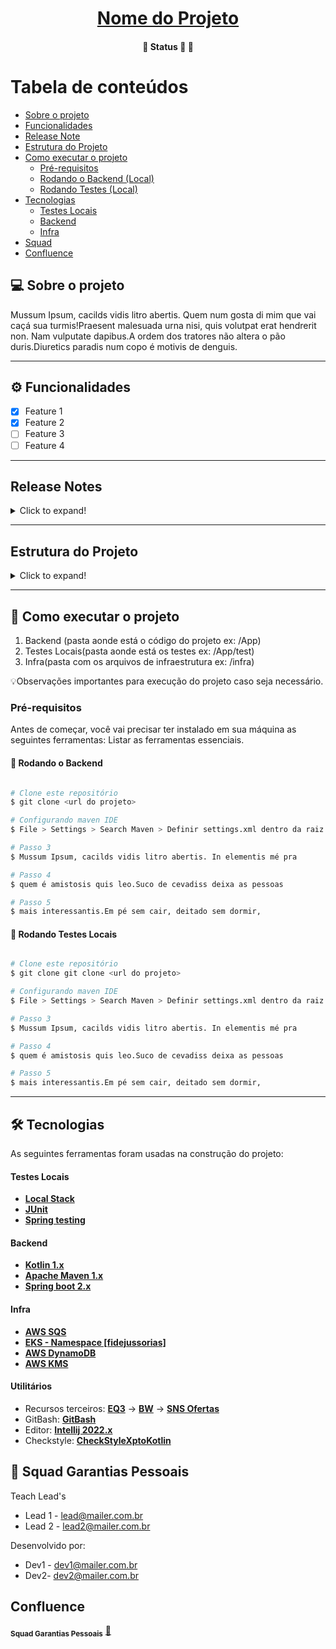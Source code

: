 <h1 align="center">
      <a href="#" alt="site do ecoleta"> Nome do Projeto </a>
</h1>
<h4 align="center">
	🚧   Status 🚀 🚧
</h4>

Tabela de conteúdos 
=================
<!--ts-->
   * [Sobre o projeto](#-sobre-o-projeto)
   * [Funcionalidades](#-funcionalidades)
   * [Release Note](#-release-notes)
   * [Estrutura do Projeto](#-estrutura-do-projeto)
   * [Como executar o projeto](#-como-executar-o-projeto)
     * [Pré-requisitos](#pré-requisitos)
     * [Rodando o Backend (Local)](#user-content--rodando-o-backend)
     * [Rodando Testes  (Local)](#user-content--rodando-testes-locais)
   * [Tecnologias](#-tecnologias)
     * [Testes Locais](#user-content-testes-locais)
     * [Backend](#user-content-backend)
      * [Infra](#user-content-infra)
   * [Squad](#-squad-garantias-pessoais)
   * [Confluence](#-confluence)
<!--te-->


## 💻 Sobre o projeto

Mussum Ipsum, cacilds vidis litro abertis. Quem num gosta di mim que vai caçá sua turmis!Praesent malesuada urna nisi, quis volutpat erat hendrerit non. Nam vulputate dapibus.A ordem dos tratores não altera o pão duris.Diuretics paradis num copo é motivis de denguis.

---

## ⚙️ Funcionalidades


  - [x] Feature 1
  - [x] Feature 2
  - [ ] Feature 3
  - [ ] Feature 4

---

## Release Notes
<details>
  <summary>Click to expand!</summary>
  1. Correção bug xpto  - jira-issue - xx/xx/xx<br>
  2. Implementação da feature 123 - jira-issue - xx/xx/xx<br>
</details>

---

## Estrutura do Projeto

<details>
  <summary>Click to expand!</summary>
	<b>Adapters</b><br>
-   configs<br>
   1. SQSConfig - Responsável pela comunicação com o SQS<br> 	
-   inbounds<br>
   1.<br>	
-   outbounds<br>
   1.	<br>
-   utils<br>
   1.<br>
<b>Application</b><br>
-   core<br>
   1.<br>
-   ports<br>
   1.<br>
</details>

---

## 🚀 Como executar o projeto

1. Backend (pasta aonde está o código do projeto ex: /App) 
2. Testes Locais(pasta aonde está os testes ex: /App/test)
3. Infra(pasta com os arquivos de infraestrutura ex: /infra)

💡Observações importantes para execução do projeto caso seja necessário.

### Pré-requisitos

Antes de começar, você vai precisar ter instalado em sua máquina as seguintes ferramentas:
Listar as ferramentas essenciais.  

#### 🎲 Rodando o Backend

```bash

# Clone este repositório
$ git clone <url do projeto>

# Configurando maven IDE
$ File > Settings > Search Maven > Definir settings.xml dentro da raiz do projeto

# Passo 3
$ Mussum Ipsum, cacilds vidis litro abertis. In elementis mé pra

# Passo 4
$ quem é amistosis quis leo.Suco de cevadiss deixa as pessoas

# Passo 5
$ mais interessantis.Em pé sem cair, deitado sem dormir,

```
#### 🧭 Rodando Testes Locais

```bash

# Clone este repositório
$ git clone git clone <url do projeto>

# Configurando maven IDE
$ File > Settings > Search Maven > Definir settings.xml dentro da raiz do projeto

# Passo 3
$ Mussum Ipsum, cacilds vidis litro abertis. In elementis mé pra

# Passo 4
$ quem é amistosis quis leo.Suco de cevadiss deixa as pessoas

# Passo 5
$ mais interessantis.Em pé sem cair, deitado sem dormir,

```

---

## 🛠 Tecnologias

As seguintes ferramentas foram usadas na construção do projeto:

#### **Testes Locais** 

-   **[Local Stack](https://localstack.cloud/)**
-   **[JUnit](https://junit.org/junit5/)**
-   **[Spring testing](https://docs.spring.io/spring-framework/docs/current/reference/html/testing.html)**


#### **Backend**

-   **[Kotlin 1.x](https://kotlinlang.org/)**
-   **[Apache Maven 1.x](https://maven.apache.org/)**
-   **[Spring boot 2.x](https://spring.io/projects/spring-boot)**


#### **Infra**

-   **[AWS SQS](https://aws.amazon.com/pt/sqs/)**
-   **[EKS - Namespace [fidejussorias]](https://aws.amazon.com/pt/eks/)**
-   **[AWS DynamoDB](https://aws.amazon.com/pt/dynamodb/)**
-   **[AWS KMS](https://aws.amazon.com/pt/kms/)**

#### **Utilitários**

-   Recursos terceiros:  **[EQ3](https://#)**  →  **[BW](https://#)** → **[SNS Ofertas](https://#)**
-   GitBash:  **[GitBash](https://git-scm.com/about)**
-   Editor: **[Intellij 2022.x](https://www.jetbrains.com/pt-br/idea/)**
-   Checkstyle: **[CheckStyleXptoKotlin](https://#)**

## 🦸 Squad Garantias Pessoais

Teach Lead's

- Lead 1 - lead@mailer.com.br
- Lead 2 - lead2@mailer.com.br


Desenvolvido por:

- Dev1 - dev1@mailer.com.br
- Dev2- dev2@mailer.com.br

## Confluence
 <sub valign="center"><b>Squad Garantias Pessoais</b></sub></a> <a href="<link do confluence da squad>" title="Squad Garantias Pessoais confluence">🚀</a>
 <br />
